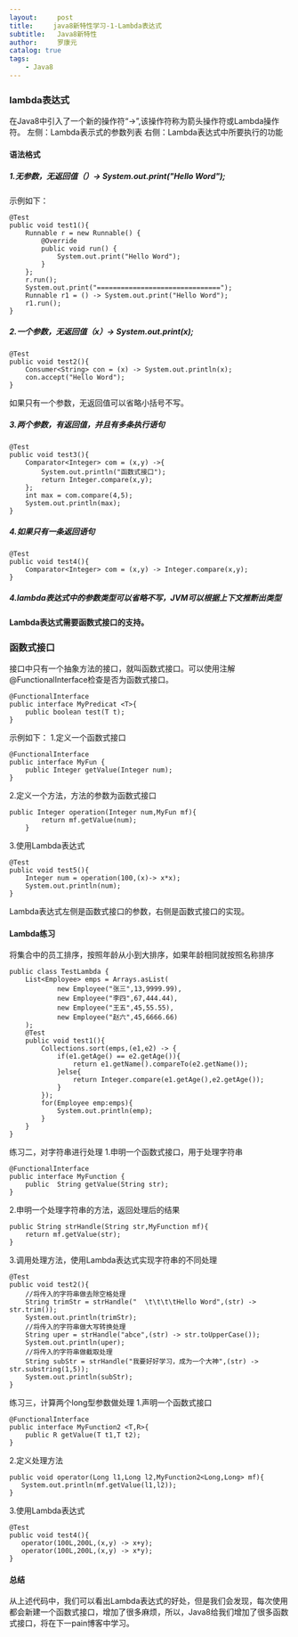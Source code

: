 ```yaml
---
layout:     post
title:     java8新特性学习-1-Lambda表达式
subtitle:   Java8新特性
author:     罗康元
catalog: true
tags:
    - Java8
---
```

### lambda表达式
在Java8中引入了一个新的操作符“->”,该操作符称为箭头操作符或Lambda操作符。
左侧：Lambda表示式的参数列表
右侧：Lambda表达式中所要执行的功能
#### 语法格式
##### 1.无参数，无返回值（）-> System.out.print("Hello Word");
示例如下：

	@Test
    public void test1(){
        Runnable r = new Runnable() {
            @Override
            public void run() {
                System.out.print("Hello Word");
            }
        };
        r.run();
        System.out.print("===============================");
        Runnable r1 = () -> System.out.print("Hello Word");
        r1.run();
    }
##### 2.一个参数，无返回值（x）-> System.out.print(x);

	@Test
    public void test2(){
        Consumer<String> con = (x) -> System.out.println(x);
        con.accept("Hello Word");
    }
如果只有一个参数，无返回值可以省略小括号不写。
##### 3.两个参数，有返回值，并且有多条执行语句

	@Test
    public void test3(){
        Comparator<Integer> com = (x,y) ->{
            System.out.println("函数式接口");
            return Integer.compare(x,y);
        };
        int max = com.compare(4,5);
        System.out.println(max);
    }
##### 4.如果只有一条返回语句

	@Test
    public void test4(){
        Comparator<Integer> com = (x,y) -> Integer.compare(x,y);
    }
##### 4.lambda表达式中的参数类型可以省略不写，JVM可以根据上下文推断出类型
#### Lambda表达式需要函数式接口的支持。
### 函数式接口
接口中只有一个抽象方法的接口，就叫函数式接口。可以使用注解@FunctionalInterface检查是否为函数式接口。

	@FunctionalInterface
	public interface MyPredicat <T>{
	    public boolean test(T t);
	}
示例如下：
1.定义一个函数式接口

	@FunctionalInterface
	public interface MyFun {
	    public Integer getValue(Integer num);
	}
2.定义一个方法，方法的参数为函数式接口

	public Integer operation(Integer num,MyFun mf){
	        return mf.getValue(num);
	    }
3.使用Lambda表达式

	@Test
    public void test5(){
        Integer num = operation(100,(x)-> x*x);
        System.out.println(num);
    }
Lambda表达式左侧是函数式接口的参数，右侧是函数式接口的实现。
#### Lambda练习
将集合中的员工排序，按照年龄从小到大排序，如果年龄相同就按照名称排序

	public class TestLambda {
	    List<Employee> emps = Arrays.asList(
	            new Employee("张三",13,9999.99),
	            new Employee("李四",67,444.44),
	            new Employee("王五",45,55.55),
	            new Employee("赵六",45,6666.66)
	    );
	    @Test
	    public void test1(){
	        Collections.sort(emps,(e1,e2) -> {
	            if(e1.getAge() == e2.getAge()){
	                return e1.getName().compareTo(e2.getName());
	            }else{
	                return Integer.compare(e1.getAge(),e2.getAge());
	            }
	        });
	        for(Employee emp:emps){
	            System.out.println(emp);
	        }
	    }
	}
练习二，对字符串进行处理
1.申明一个函数式接口，用于处理字符串

	@FunctionalInterface
	public interface MyFunction {
	    public  String getValue(String str);
	}
2.申明一个处理字符串的方法，返回处理后的结果

	public String strHandle(String str,MyFunction mf){
	    return mf.getValue(str);
	}
3.调用处理方法，使用Lambda表达式实现字符串的不同处理

	@Test
	public void test2(){
	    //将传入的字符串做去除空格处理
	    String trimStr = strHandle("  \t\t\t\tHello Word",(str) -> str.trim());
	    System.out.println(trimStr);
	    //将传入的字符串做大写转换处理
	    String uper = strHandle("abce",(str) -> str.toUpperCase());
	    System.out.println(uper);
	    //将传入的字符串做截取处理
	    String subStr = strHandle("我要好好学习，成为一个大神",(str) -> str.substring(1,5));
	    System.out.println(subStr);
	}
练习三，计算两个long型参数做处理
1.声明一个函数式接口

	@FunctionalInterface
	public interface MyFunction2 <T,R>{
	    public R getValue(T t1,T t2);
	}
2.定义处理方法

	public void operator(Long l1,Long l2,MyFunction2<Long,Long> mf){
	   System.out.println(mf.getValue(l1,l2));
	}
3.使用Lambda表达式

 	@Test
    public void test4(){
       operator(100L,200L,(x,y) -> x+y);
	   operator(100L,200L,(x,y) -> x*y);
    }
#### 总结
从上述代码中，我们可以看出Lambda表达式的好处，但是我们会发现，每次使用都会新建一个函数式接口，增加了很多麻烦，所以，Java8给我们增加了很多函数式接口，将在下一pain博客中学习。




